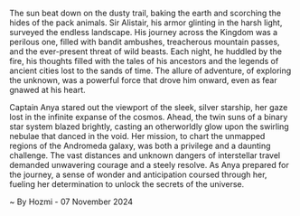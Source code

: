 
The sun beat down on the dusty trail, baking the earth and scorching the hides of the pack animals.  Sir Alistair, his armor glinting in the harsh light, surveyed the endless landscape.  His journey across the Kingdom was a perilous one, filled with bandit ambushes, treacherous mountain passes, and the ever-present threat of wild beasts.  Each night, he huddled by the fire, his thoughts filled with the tales of his ancestors and the legends of ancient cities lost to the sands of time.  The allure of adventure, of exploring the unknown, was a powerful force that drove him onward, even as fear gnawed at his heart.

Captain Anya stared out the viewport of the sleek, silver starship, her gaze lost in the infinite expanse of the cosmos.  Ahead, the twin suns of a binary star system blazed brightly, casting an otherworldly glow upon the swirling nebulae that danced in the void.  Her mission, to chart the unmapped regions of the Andromeda galaxy, was both a privilege and a daunting challenge.  The vast distances and unknown dangers of interstellar travel demanded unwavering courage and a steely resolve.  As Anya prepared for the journey, a sense of wonder and anticipation coursed through her, fueling her determination to unlock the secrets of the universe. 

~ By Hozmi - 07 November 2024
